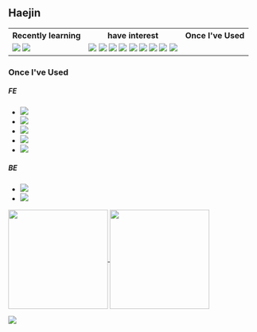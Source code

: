 <h2>Haejin</h2>
<table>
  <tr>
    <th>Recently learning</th>
    <th>have interest</ht>
    <th>Once I've Used</th>
  </tr>
  <tr>
    <td>
      <img src="https://img.shields.io/badge/C-A8B9CC?style=flat&logo=C&logoColor=ffffff"/> <img src="https://img.shields.io/badge/Python-3776AB style=flat&logo=Python&logoColor=ffffff"/>
    </td>
    <td>
      <img src="https://img.shields.io/badge/Game-454545?style=flat&logoColor=white"/> <img src="https://img.shields.io/badge/UI-454545?style=flat&logoColor=white"/> <img src="https://img.shields.io/badge/Interaction-454545?style=flat&logoColor=white"/> <img src="https://img.shields.io/badge/Browser-454545?style=flat&logoColor=white"/> <img src="https://img.shields.io/badge/Network-454545?style=flat&logoColor=white"/> <img src="https://img.shields.io/badge/Data Structure-454545?style=flat&logoColor=white"/> <img src="https://img.shields.io/badge/Algorithm-454545?style=flat&logoColor=white"/> <img src="https://img.shields.io/badge/Refactoring-454545?style=flat&logoColor=white"/> <img src="https://img.shields.io/badge/CS-454545?style=flat&logoColor=white"/>
    </td>
    <td>
    </td>
  </tr>
</table>

<section class="section02">
  <h3>Once I've Used</h3>
  <p> 
    <h5>FE</h5>
    <ul>
      <li>
        <img src="https://img.shields.io/badge/HTML5-E34F26?style=flat&logo=HTML5&logoColor=ffffff"/>
      </li>
      <li>
        <img src="https://img.shields.io/badge/CSS3-1572B6?style=flat&logo=CSS3&logoColor=ffffff"/>
      </li>
      <li>
        <img src="https://img.shields.io/badge/Sass-CC6699?style=flat&logo=Sass&logoColor=ffffff"/>
      </li>
      <li>
        <img src="https://img.shields.io/badge/JavaScript-F7DF1E?style=flat&logo=JavaScript&logoColor=ffffff"/>
      </li>
      <li>
        <img src="https://img.shields.io/badge/jQuery-0769AD?style=flat&logo=jQuery&logoColor=ffffff"/>
      </li>
    </ul>
    <h5>BE</h5>
    <ul>
      <li>
        <img src="https://img.shields.io/badge/Java-B07000?style=flat&logoColor=white"/>
      </li> 
      <li>
        <img src="https://img.shields.io/badge/Oracle-F80000?style=flat&logo=Oracle&logoColor=ffffff"/>
      </li>
    </p>
  </p>
</section>

<a href="https://github.com/Haejnk/">
  <img height=200 align="center" src="https://github-readme-stats.vercel.app/api?username=Haejnk&theme=transparent" />
</a>
<a href="https://github.com/Haejnk/">
  <img height=200 align="center" src="https://github-readme-stats.vercel.app/api/top-langs?username=Haejnk&layout=donut&langs_count=8&card_width=320&theme=transparent" />
</a>

<a href="https://github.com/HaeJnk"><img src="https://hits.seeyoufarm.com/api/count/incr/badge.svg?url=https%3A%2F%2Fgithub.com%2FHaeJnk&count_bg=%23000000&title_bg=%23000000&icon=github.svg&icon_color=%23E7E7E7&title=GitHub&edge_flat=false)"/></a>

<!---
HaeJnk/HaeJnk is a ✨ special ✨ repository because its `README.md` (this file) appears on your GitHub profile.
You can click the Preview link to take a look at your changes.
--->
